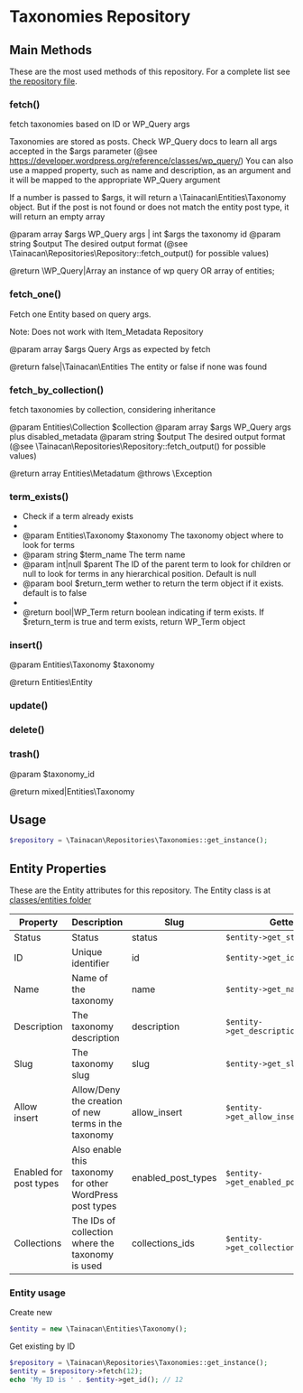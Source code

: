 
# Taxonomies Repository

## Main Methods

These are the most used methods of this repository. For a complete list see [the repository file](https://github.com/tainacan/tainacan/tree/master/src/classes/repositories/class-tainacan-taxonomies.php).


### fetch()


fetch taxonomies based on ID or WP_Query args

Taxonomies are stored as posts. Check WP_Query docs
to learn all args accepted in the $args parameter (@see https://developer.wordpress.org/reference/classes/wp_query/)
You can also use a mapped property, such as name and description, as an argument and it will be mapped to the
appropriate WP_Query argument

If a number is passed to $args, it will return a \Tainacan\Entities\Taxonomy object.  But if the post is not found or
does not match the entity post type, it will return an empty array

@param array $args WP_Query args | int $args the taxonomy id
@param string $output The desired output format (@see \Tainacan\Repositories\Repository::fetch_output() for possible values)

@return \WP_Query|Array an instance of wp query OR array of entities;
 

### fetch_one()


Fetch one Entity based on query args.

Note: Does not work with Item_Metadata Repository

@param array $args Query Args as expected by fetch

@return false|\Tainacan\Entities The entity or false if none was found
 

### fetch_by_collection()


fetch taxonomies by collection, considering inheritance

@param Entities\Collection $collection
@param array $args WP_Query args plus disabled_metadata
@param string $output The desired output format (@see \Tainacan\Repositories\Repository::fetch_output() for possible values)

@return array Entities\Metadatum
@throws \Exception
 

### term_exists()


* Check if a term already exists 
*
* @param Entities\Taxonomy $taxonomy The taxonomy object where to look for terms
* @param string $term_name The term name 
* @param int|null $parent The ID of the parent term to look for children or null to look for terms in any hierarchical position. Default is null 
* @param bool $return_term wether to return the term object if it exists. default is to false 
* 
* @return bool|WP_Term return boolean indicating if term exists. If $return_term is true and term exists, return WP_Term object 


### insert()


@param Entities\Taxonomy $taxonomy

@return Entities\Entity
 

### update()



### delete()



### trash()


@param $taxonomy_id

@return mixed|Entities\Taxonomy
 

## Usage 

```PHP
$repository = \Tainacan\Repositories\Taxonomies::get_instance();
```

## Entity Properties 

These are the Entity attributes for this repository. The Entity class is at [classes/entities folder](../src/classes/entities/class-tainacan-taxonomy.php)

Property | Description | Slug | Getter | Setter | Stored as
--- | --- | --- | --- | --- | --- 
Status|Status|status|`$entity->get_status()`|`$entity->set_status()`|post_status
ID|Unique identifier|id|`$entity->get_id()`|`$entity->set_id()`|ID
Name|Name of the taxonomy|name|`$entity->get_name()`|`$entity->set_name()`|post_title
Description|The taxonomy description|description|`$entity->get_description()`|`$entity->set_description()`|post_content
Slug|The taxonomy slug|slug|`$entity->get_slug()`|`$entity->set_slug()`|post_name
Allow insert|Allow/Deny the creation of new terms in the taxonomy|allow_insert|`$entity->get_allow_insert()`|`$entity->set_allow_insert()`|meta
Enabled for post types|Also enable this taxonomy for other WordPress post types|enabled_post_types|`$entity->get_enabled_post_types()`|`$entity->set_enabled_post_types()`|meta_multi
Collections|The IDs of collection where the taxonomy is used|collections_ids|`$entity->get_collections_ids()`|`$entity->set_collections_ids()`|meta_multi

### Entity usage


Create new

```PHP
$entity = new \Tainacan\Entities\Taxonomy();
```

Get existing by ID
```PHP
$repository = \Tainacan\Repositories\Taxonomies::get_instance();
$entity = $repository->fetch(12);
echo 'My ID is ' . $entity->get_id(); // 12
```

